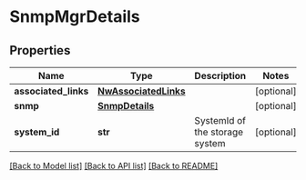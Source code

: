 # SnmpMgrDetails

## Properties
Name | Type | Description | Notes
------------ | ------------- | ------------- | -------------
**associated_links** | [**NwAssociatedLinks**](NwAssociatedLinks.md) |  | [optional] 
**snmp** | [**SnmpDetails**](SnmpDetails.md) |  | [optional] 
**system_id** | **str** | SystemId of the storage system | [optional] 

[[Back to Model list]](../README.md#documentation-for-models) [[Back to API list]](../README.md#documentation-for-api-endpoints) [[Back to README]](../README.md)


